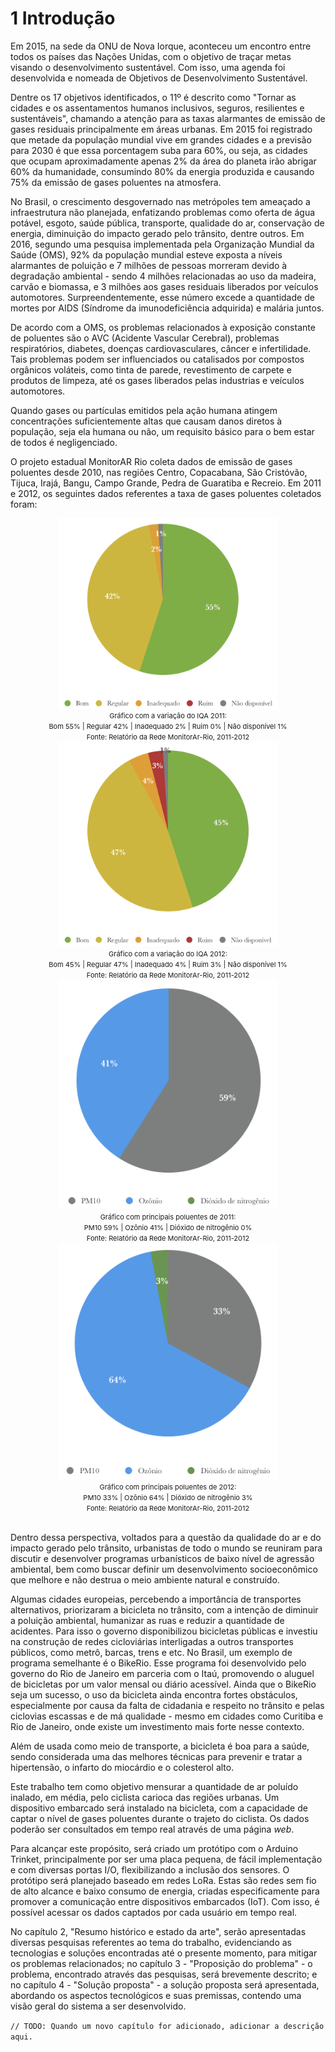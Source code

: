 # 1 Introdução

Em 2015, na sede da ONU de Nova Iorque, aconteceu um encontro entre todos os países das Nações Unidas, com o objetivo de traçar metas visando o desenvolvimento sustentável. Com isso, uma agenda foi desenvolvida e nomeada de Objetivos de Desenvolvimento Sustentável. 

Dentre os 17 objetivos identificados, o 11º é descrito como "Tornar as cidades e os assentamentos humanos inclusivos, seguros, resilientes e sustentáveis", chamando a atenção para as taxas alarmantes de emissão de gases residuais principalmente em áreas urbanas. Em 2015 foi registrado que metade da população mundial vive em grandes cidades e a previsão para 2030 é que essa porcentagem suba para 60%, ou seja, as cidades que ocupam aproximadamente apenas 2% da área do planeta irão abrigar 60% da humanidade, consumindo 80% da energia produzida e causando 75% da emissão de gases poluentes na atmosfera. 

No Brasil, o crescimento desgovernado nas metrópoles tem ameaçado a infraestrutura não planejada, enfatizando problemas como oferta de água potável, esgoto, saúde pública, transporte, qualidade do ar, conservação de energia, diminuição do impacto gerado pelo trânsito, dentre outros. Em 2016, segundo uma pesquisa implementada pela Organização Mundial da Saúde (OMS), 92% da população mundial esteve exposta a níveis alarmantes de poluição e 7  milhões de pessoas morreram devido à degradação ambiental - sendo 4 milhões relacionadas ao uso da madeira, carvão e biomassa, e 3 milhões aos gases residuais liberados por veículos automotores. Surpreendentemente, esse número excede a quantidade de mortes por AIDS (Síndrome da imunodeficiência adquirida) e malária juntos.

De acordo com a OMS, os problemas relacionados à exposição constante de poluentes são o AVC (Acidente Vascular Cerebral), problemas respiratórios, diabetes, doenças cardiovasculares, câncer e infertilidade. Tais problemas podem ser influenciados ou catalisados por compostos orgânicos voláteis, como tinta de parede, revestimento de carpete e produtos de limpeza, até os gases liberados pelas industrias e veículos automotores.

Quando gases ou partículas emitidos pela ação humana atingem concentrações suficientemente altas que causam danos diretos à população, seja ela humana ou não, um requisito básico para o bem estar de todos é negligenciado.

O projeto estadual MonitorAR Rio coleta dados de emissão de gases poluentes desde 2010, nas regiões Centro, Copacabana, São Cristóvão, Tijuca, Irajá, Bangu, Campo Grande, Pedra de Guaratiba e Recreio. Em 2011 e 2012, os seguintes dados referentes a taxa de gases poluentes coletados foram:

<center><img src="../img/chapter1-img1.png" width="350" alt="Gráfico com a variação do IQA 2011" title="Gráfico com a variação do IQA 2011" align="middle"/>
<br />
<span style="font-size: 11px">Gráfico com a variação do IQA 2011:
<br />Bom 55% | Regular 42% | Inadequado 2% | Ruim 0% | Não disponível 1%
<br />Fonte: Relatório da Rede MonitorAr-Rio, 2011-2012</span></center>

<center><img src="../img/chapter1-img2.png" width="350" alt="Gráfico com a variação do IQA 2012" title="Gráfico com a variação do IQA 2012" />
<br />
<span style="font-size: 11px">Gráfico com a variação do IQA 2012:
<br />Bom 45% | Regular 47% | Inadequado 4% | Ruim 3% | Não disponível 1%
<br />Fonte: Relatório da Rede MonitorAr-Rio, 2011-2012</span></center>

<center><img src="../img/chapter1-img3.png" width="350" alt="Gráfico com principais poluentes de 2011" title="Gráfico com principais poluentes de 2011" />
<br />
<span style="font-size: 11px">Gráfico com principais poluentes de 2011:
<br />PM10 59%  | Ozônio 41% | Dióxido de nitrogênio 0%
<br />Fonte: Relatório da Rede MonitorAr-Rio, 2011-2012</span></center>

<center><img src="../img/chapter1-img4.png" width="350" alt="Gráfico com principais poluentes de 2012" title="GGráfico com principais poluentes de 2012" />
<br />
<span style="font-size: 11px">Gráfico com principais poluentes de 2012:
<br />PM10 33%  | Ozônio 64% | Dióxido de nitrogênio 3%
<br />Fonte: Relatório da Rede MonitorAr-Rio, 2011-2012</span></center>
<br />

Dentro dessa perspectiva, voltados para a questão da qualidade do ar e do impacto gerado pelo trânsito, urbanistas de todo o mundo se reuniram para discutir e desenvolver programas urbanísticos de baixo nível de agressão ambiental, bem como buscar definir um desenvolvimento socioeconômico que melhore e não destrua o meio ambiente natural e construído.

Algumas cidades europeias, percebendo a importância de transportes alternativos, priorizaram a bicicleta no trânsito, com a intenção de diminuir a poluição ambiental, humanizar as ruas e reduzir a quantidade de acidentes. Para isso o governo disponibilizou bicicletas públicas e investiu na construção de redes cicloviárias interligadas a outros transportes públicos, como metrô, barcas, trens e etc. No Brasil, um exemplo de programa semelhante é o BikeRio. Esse programa foi desenvolvido pelo governo do Rio de Janeiro em parceria com o Itaú, promovendo o aluguel de bicicletas por um valor mensal ou diário acessível. Ainda que o BikeRio seja um sucesso, o uso da bicicleta ainda encontra fortes obstáculos, especialmente por causa da falta de cidadania e respeito no trânsito e pelas ciclovias escassas e de má qualidade - mesmo em cidades como Curitiba e Rio de Janeiro, onde existe um investimento mais forte nesse contexto.

Além de usada como meio de transporte, a bicicleta é boa para a saúde, sendo considerada uma das melhores técnicas para prevenir e tratar a hipertensão, o infarto do miocárdio e o colesterol alto.

Este trabalho tem como objetivo mensurar a quantidade de ar poluído inalado, em média, pelo ciclista carioca das regiões urbanas. Um dispositivo embarcado será instalado na bicicleta, com a capacidade de captar o nível de gases poluentes durante o trajeto do ciclista. Os dados poderão ser consultados em tempo real através de uma página _web_.

Para alcançar este propósito, será criado um protótipo com o Arduino Trinket, principalmente por ser uma placa pequena, de fácil implementação e com diversas portas I/O, flexibilizando a inclusão dos sensores. O protótipo será planejado baseado em redes LoRa. Estas são redes sem fio de alto alcance e baixo consumo de energia, criadas especificamente para promover a comunicação entre dispositivos embarcados (IoT). Com isso, é possível acessar os dados captados por cada usuário em tempo real.

No capítulo 2, "Resumo histórico e estado da arte", serão apresentadas diversas pesquisas referentes ao tema do trabalho, evidenciando as tecnologias e soluções encontradas até o presente momento, para mitigar os problemas relacionados; no capítulo 3 - "Proposição do problema" - o problema, encontrado através das pesquisas, será brevemente descrito; e no capítulo 4 - "Solução proposta" - a solução proposta será apresentada, abordando os aspectos tecnológicos e suas premissas, contendo uma visão geral do sistema a ser desenvolvido.

`// TODO: Quando um novo capítulo for adicionado, adicionar a descrição aqui.`

